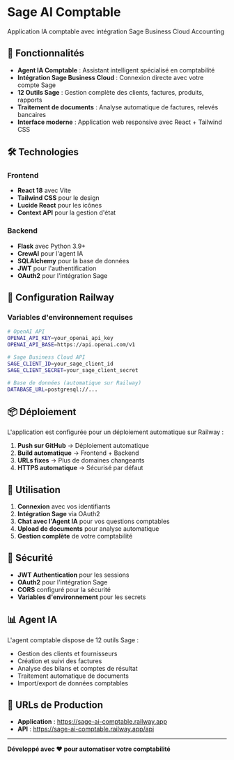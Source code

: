 # Sage AI Comptable

Application IA comptable avec intégration Sage Business Cloud Accounting

## 🚀 Fonctionnalités

- **Agent IA Comptable** : Assistant intelligent spécialisé en comptabilité
- **Intégration Sage Business Cloud** : Connexion directe avec votre compte Sage
- **12 Outils Sage** : Gestion complète des clients, factures, produits, rapports
- **Traitement de documents** : Analyse automatique de factures, relevés bancaires
- **Interface moderne** : Application web responsive avec React + Tailwind CSS

## 🛠️ Technologies

### Frontend
- **React 18** avec Vite
- **Tailwind CSS** pour le design
- **Lucide React** pour les icônes
- **Context API** pour la gestion d'état

### Backend
- **Flask** avec Python 3.9+
- **CrewAI** pour l'agent IA
- **SQLAlchemy** pour la base de données
- **JWT** pour l'authentification
- **OAuth2** pour l'intégration Sage

## 🔧 Configuration Railway

### Variables d'environnement requises

```bash
# OpenAI API
OPENAI_API_KEY=your_openai_api_key
OPENAI_API_BASE=https://api.openai.com/v1

# Sage Business Cloud API
SAGE_CLIENT_ID=your_sage_client_id
SAGE_CLIENT_SECRET=your_sage_client_secret

# Base de données (automatique sur Railway)
DATABASE_URL=postgresql://...
```

## 📦 Déploiement

L'application est configurée pour un déploiement automatique sur Railway :

1. **Push sur GitHub** → Déploiement automatique
2. **Build automatique** → Frontend + Backend
3. **URLs fixes** → Plus de domaines changeants
4. **HTTPS automatique** → Sécurisé par défaut

## 🎯 Utilisation

1. **Connexion** avec vos identifiants
2. **Intégration Sage** via OAuth2
3. **Chat avec l'Agent IA** pour vos questions comptables
4. **Upload de documents** pour analyse automatique
5. **Gestion complète** de votre comptabilité

## 🔐 Sécurité

- **JWT Authentication** pour les sessions
- **OAuth2** pour l'intégration Sage
- **CORS** configuré pour la sécurité
- **Variables d'environnement** pour les secrets

## 📊 Agent IA

L'agent comptable dispose de 12 outils Sage :
- Gestion des clients et fournisseurs
- Création et suivi des factures
- Analyse des bilans et comptes de résultat
- Traitement automatique de documents
- Import/export de données comptables

## 🚀 URLs de Production

- **Application** : https://sage-ai-comptable.railway.app
- **API** : https://sage-ai-comptable.railway.app/api

---

**Développé avec ❤️ pour automatiser votre comptabilité**

